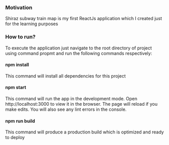 <h3>
  Motivation
</h3>
Shiraz subway train map is my first ReactJs application which I created just for the learning purposes

<h3>How to run?</h3>
To execute the application just navigate to the root directory of project using command propmt and run the following commands respectively:

<h4>
  npm install
</h4>
  This command will install all dependencies for this project
 
<h4>
  npm start
</h4>
  This command will run the app in the development mode.
Open http://localhost:3000 to view it in the browser.
The page will reload if you make edits.
You will also see any lint errors in the console.

<h4>
  npm run build
</h4>
  This command will produce a production build which is optimized and ready to deploy
